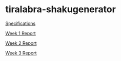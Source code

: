# tiralabra-shakugenerator

[Specifications](https://github.com/ElectricShakuhachi/tiralabra-shakugenerator/blob/main/documentation/specifications.md)

[Week 1 Report](https://github.com/ElectricShakuhachi/tiralabra-shakugenerator/blob/main/documentation/weekly_report_1.md)


[Week 2 Report](https://github.com/ElectricShakuhachi/tiralabra-shakugenerator/blob/main/documentation/weekly_report_2.md)


[Week 3 Report](https://github.com/ElectricShakuhachi/tiralabra-shakugenerator/blob/main/documentation/weekly_report_3.md)
